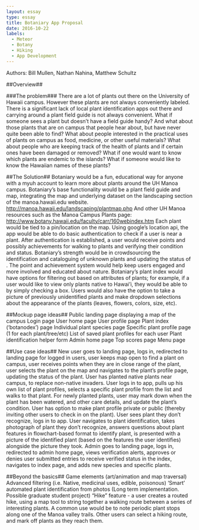 ```yaml
---
layout: essay
type: essay
title: Botaniary App Proposal
date: 2016-10-22
labels:
  - Meteor
  - Botany
  - Hiking
  - App Development
---
```

Authors: Bill Mullen, Nathan Nahina, Matthew Schultz

##Overview##


###The problem###
There are a lot of plants out there on the University of Hawaii campus. However these plants are not always conveniently labeled. There is a significant lack of local plant identification apps out there and carrying around a plant field guide is not always convenient.
What if someone sees a plant but doesn’t have a field guide handy?
And what about those plants that are on campus that people hear about, but have never quite been able to find?
What about people interested in the practical uses of plants on campus as food, medicine, or other useful materials?
What about people who are keeping track of the health of plants and if certain ones have been damaged or removed?
What if one would want to know which plants are endemic to the islands?
What if someone would like to know the Hawaiian names of these plants?

##The Solution##
Botaniary would be a fun, educational way for anyone with a myuh account to learn more about plants around the UH Manoa campus.
Botaniary’s base functionality would be a plant field guide and map, integrating the map and underlying dataset on the landscaping section of the manoa.hawaii.edu website. http://manoa.hawaii.edu/landscaping/plantmap.php
And other UH Manoa resources such as the Manoa Campus Plants page:
http://www.botany.hawaii.edu/faculty/carr/160webindex.htm
Each plant would be tied to a pin/location on the map. Using google’s location api, the app would be able to do basic authentication to check if a user is near a plant. After authentication is established, a user would receive points and possibly achievements for walking to plants and verifying their condition and status.
Botaniary’s strength would be in crowdsourcing the identification and cataloguing of unknown plants and updating the status of . The point and achievement system would help keep users engaged and more involved and educated about nature.
Botaniary’s plant index would have options for filtering out based on attributes of plants; for example, if a user would like to view only plants native to Hawai’i, they would be able to by simply checking a box.
Users would also have the option to take a picture of previously unidentified plants and make dropdown selections about the appearance of the plants (leaves, flowers, colors, size, etc).


##Mockup page ideas##
Public landing page displaying a map of the campus
Login page
User home page
User profile page
Plant index (‘botanodex’) page
Individual plant species page
Specific plant profile page (1 for each plant/tree/etc)
List of saved plant profiles for each user
Plant identification helper form
Admin home page
Top scores page
Menu page


##Use case ideas##
New user goes to landing page, logs in, redirected to landing page for logged in users, user keeps map open to find a plant on campus, user receives points when they are in close range of the plant, user selects the plant on the map and navigates to the plant’s profile page, updating the status of the plant.
User has planted native plants near campus, to replace non-native invaders. User logs in to app, pulls up his own list of plant profiles, selects a specific plant profile from the list and walks to that plant. For newly planted plants, user may mark down when the plant has been watered, and other care details, and update the plant’s condition. User has option to make plant profile private or public (thereby inviting other users to check in on the plant).
User sees plant they don’t recognize, logs in to app. User navigates to plant identification, takes photograph of plant they don’t recognize, answers questions about plant features in flowchart-based format to identify plant, is presented with a picture of the identified plant (based on the features the user identifies) alongside the picture they took.
Admin goes to landing page, logs in, redirected to admin home page, views verification alerts, approves or denies user submitted entries to receive verified status in the index, navigates to index page, and adds new species and specific plants.


##Beyond the basics##
Game elements (art/animation and map traversal)
Advanced filtering (i.e. Native, medicinal uses, edible, poisonous)
‘Smart’ automated plant identification from photos (Long term implementation. Possible graduate student project)
“Hike” feature - a user creates a routed hike, using a map tool to string together a walking route between a series of interesting plants. A common use would be to note periodic plant stops along one of the Manoa valley trails. Other users can select a hiking route, and mark off plants as they reach them.
